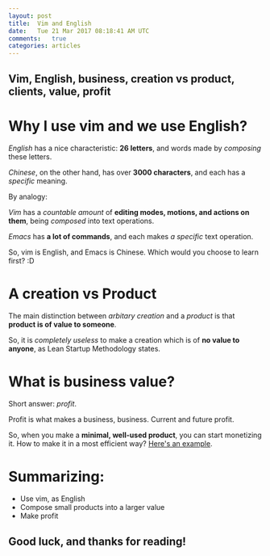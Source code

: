 ```yaml
---
layout: post
title:  Vim and English
date:   Tue 21 Mar 2017 08:18:41 AM UTC
comments:   true
categories: articles
---
```


## Vim, English, business, creation vs product, clients, value, profit

# Why I use vim and we use English?

*English* has a nice characteristic: **26 letters**, and words made by *composing* these letters.

*Chinese*, on the other hand, has over **3000 characters**, and each has a *specific* meaning.

By analogy:

*Vim* has a *countable amount* of **editing modes, motions, and actions on them**, being *composed* into text operations.

*Emacs* has **a lot of commands**, and each makes *a specific* text operation.

So, vim is English, and Emacs is Chinese. Which would you choose to learn first? :D

# A creation vs Product

The main distinction between *arbitary creation* and a *product* is that **product is of value to someone**.

So, it is *completely useless* to make a creation which is of **no value to anyone**, as Lean Startup Methodology states.

# What is business value?

Short answer: *profit*.

Profit is what makes a business, business. Current and future profit.

So, when you make a **minimal, well-used product**, you can start monetizing it. How to make it in a most efficient way?
[Here's an example](http://theleanstartup.com/).

# Summarizing:

- Use vim, as English
- Compose small products into a larger value
- Make profit

## Good luck, and thanks for reading!

